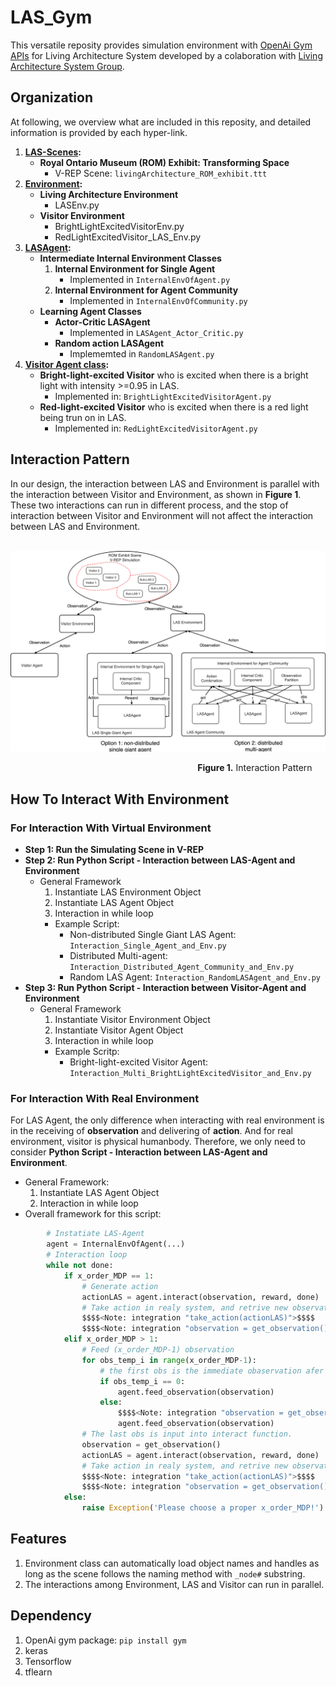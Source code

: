 # LAS_Gym
This versatile reposity provides simulation environment with [OpenAi Gym APIs](https://gym.openai.com/docs/) for Living Architecture System developed by a colaboration with [Living Architecture System Group](http://livingarchitecturesystems.com).

## Organization
At following, we overview what are included in this reposity, and detailed information is provided by each hyper-link.
1. **[LAS-Scenes](https://github.com/UWaterloo-ASL/LAS_Gym/tree/ROM_Agent_Community_LM/LAS-Scenes):**
   * **Royal Ontario Museum (ROM) Exhibit: Transforming Space**
      * V-REP Scene: `livingArchitecture_ROM_exhibit.ttt`
2. **[Environment](https://github.com/UWaterloo-ASL/LAS_Gym/tree/ROM_Agent_Community_LM/Environment):**
   * **Living Architecture Environment**
      * LASEnv.py
   * **Visitor Environment**
      * BrightLightExcitedVisitorEnv.py
      * RedLightExcitedVisitor_LAS_Env.py
3. **[LASAgent](https://github.com/UWaterloo-ASL/LAS_Gym/tree/ROM_Agent_Community_LM/LASAgent):**
   * **Intermediate Internal Environment Classes**
      1. **Internal Environment for Single Agent** 
         * Implemented in `InternalEnvOfAgent.py`
      2. **Internal Environment for Agent Community**
         * Implemented in `InternalEnvOfCommunity.py`
   * **Learning Agent Classes**
      * **Actor-Critic LASAgent**
         * Implemented in `LASAgent_Actor_Critic.py`
      * **Random action LASAgent**
         * Implememted in `RandomLASAgent.py`
4. **[Visitor Agent class](https://github.com/UWaterloo-ASL/LAS_Gym/tree/ROM_Agent_Community_LM/VisitorAgent):** 
      * **Bright-light-excited Visitor** who is excited when there is a bright light with intensity >=0.95 in LAS.
         * Implemented in: `BrightLightExcitedVisitorAgent.py`
      * **Red-light-excited Visitor** who is excited when there is a red light being trun on in LAS.
         * Implemented in: `RedLightExcitedVisitorAgent.py`
## Interaction Pattern
In our design, the interaction between LAS and Environment is parallel with the interaction between Visitor and Environment, as shown in **Figure 1**. These two interactions can run in different process, and the stop of interaction between Visitor and Environment will not affect the interaction between LAS and Environment.

&nbsp; &nbsp; &nbsp; &nbsp; &nbsp; &nbsp; &nbsp; &nbsp; &nbsp; &nbsp; &nbsp; &nbsp; &nbsp; &nbsp; &nbsp; &nbsp; &nbsp; &nbsp; &nbsp; &nbsp; &nbsp; &nbsp; &nbsp; <img src="https://github.com/UWaterloo-ASL/LAS_Gym/blob/ROM_Agent_Community_LM/InitialDesignIdeas/DesignFigures/Interaction_Pattern.png"  /> 

&nbsp; &nbsp; &nbsp; &nbsp; &nbsp; &nbsp; &nbsp; &nbsp; &nbsp; &nbsp; &nbsp; &nbsp; &nbsp; &nbsp; &nbsp; &nbsp; &nbsp; &nbsp; &nbsp; &nbsp; &nbsp; &nbsp; &nbsp; &nbsp; &nbsp; &nbsp; &nbsp; &nbsp; &nbsp; &nbsp; &nbsp; &nbsp; &nbsp; &nbsp; &nbsp; &nbsp; &nbsp; &nbsp; **Figure 1.** Interaction Pattern
## How To Interact With Environment
### For Interaction With Virtual Environment
* **Step 1: Run the Simulating Scene in V-REP**
* **Step 2: Run Python Script - Interaction between LAS-Agent and Environment**
   * General Framework
      1. Instantiate LAS Environment Object
      2. Instantiate LAS Agent Object
      3. Interaction in while loop
      * Example Script: 
         * Non-distributed Single Giant LAS Agent: `Interaction_Single_Agent_and_Env.py` 
         * Distributed Multi-agent: `Interaction_Distributed_Agent_Community_and_Env.py`
         * Random LAS Agent: `Interaction_RandomLASAgent_and_Env.py`
* **Step 3: Run Python Script - Interaction between Visitor-Agent and Environment**
   * General Framework
      1. Instantiate Visitor Environment Object
      2. Instantiate Visitor Agent Object
      3. Interaction in while loop
      * Example Scritp:
         * Bright-light-excited Visitor Agent: `Interaction_Multi_BrightLightExcitedVisitor_and_Env.py`
### For Interaction With Real Environment
For LAS Agent, the only difference when interacting with real environment is in the receiving of **observation** and delivering of **action**. And for real environment, visitor is physical humanbody. Therefore, we only need to consider **Python Script - Interaction between LAS-Agent and Environment**.
* General Framework:
   1. Instantiate LAS Agent Object
   2. Interaction in while loop
* Overall framework for this script:
```python
        # Instatiate LAS-Agent
        agent = InternalEnvOfAgent(...)
        # Interaction loop
        while not done:
            if x_order_MDP == 1:
                # Generate action
                actionLAS = agent.interact(observation, reward, done)
                # Take action in realy system, and retrive new observation
                $$$$<Note: integration "take_action(actionLAS)">$$$$
                $$$$<Note: integration "observation = get_observation()">$$$$
            elif x_order_MDP > 1:
                # Feed (x_order_MDP-1) observation
                for obs_temp_i in range(x_order_MDP-1):
                    # the first obs is the immediate obaservation afer taking action
                    if obs_temp_i == 0: 
                        agent.feed_observation(observation)
                    else:
                        $$$$<Note: integration "observation = get_observation()">$$$$
                        agent.feed_observation(observation)
                # The last obs is input into interact function.
                observation = get_observation()
                actionLAS = agent.interact(observation, reward, done)
                # Take action in realy system, and retrive new observation
                $$$$<Note: integration "take_action(actionLAS)">$$$$
                $$$$<Note: integration "observation = get_observation()">$$$$
            else:
                raise Exception('Please choose a proper x_order_MDP!')
```

## Features
  1. Environment class can automatically load object names and handles as long as the scene follows the naming method with `_node#` substring.
  2. The interactions among Environment, LAS and Visitor can run in parallel.

## Dependency
   1. OpenAi gym package: `pip install gym`
   2. keras
   3. Tensorflow
   4. tflearn
